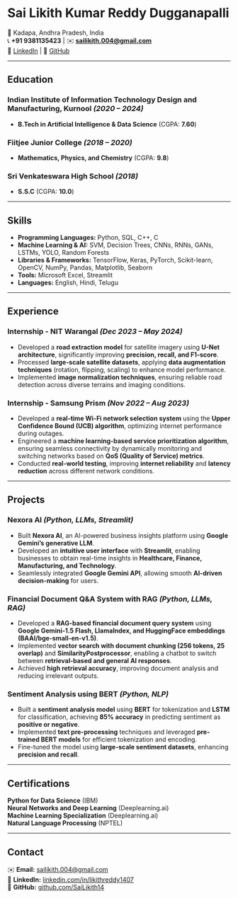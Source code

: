 

# **Sai Likith Kumar Reddy Dugganapalli**  
📍 Kadapa, Andhra Pradesh, India  
📞 **+91 9381135423** | ✉️ **sailikith.004@gmail.com**  
🔗 [LinkedIn](https://linkedin.com/in/likithreddy1407) | 🔗 [GitHub](https://github.com/SaiLikith14)  

---

## **Education**  
### **Indian Institute of Information Technology Design and Manufacturing, Kurnool** *(2020 – 2024)*  
- **B.Tech in Artificial Intelligence & Data Science** (CGPA: **7.60**)  

### **Fiitjee Junior College** *(2018 – 2020)*  
- **Mathematics, Physics, and Chemistry** (CGPA: **9.8**)  

### **Sri Venkateswara High School** *(2018)*  
- **S.S.C** (CGPA: **10.0**)  

---

## **Skills**  
- **Programming Languages:** Python, SQL, C++, C  
- **Machine Learning & AI:** SVM, Decision Trees, CNNs, RNNs, GANs, LSTMs, YOLO, Random Forests  
- **Libraries & Frameworks:** TensorFlow, Keras, PyTorch, Scikit-learn, OpenCV, NumPy, Pandas, Matplotlib, Seaborn  
- **Tools:** Microsoft Excel, Streamlit  
- **Languages:** English, Hindi, Telugu  

---

## **Experience**  

### **Internship - NIT Warangal** *(Dec 2023 – May 2024)*  
- Developed a **road extraction model** for satellite imagery using **U-Net architecture**, significantly improving **precision, recall, and F1-score**.  
- Processed **large-scale satellite datasets**, applying **data augmentation techniques** (rotation, flipping, scaling) to enhance model performance.  
- Implemented **image normalization techniques**, ensuring reliable road detection across diverse terrains and imaging conditions.  

### **Internship - Samsung Prism** *(Nov 2022 – Aug 2023)*  
- Developed a **real-time Wi-Fi network selection system** using the **Upper Confidence Bound (UCB) algorithm**, optimizing internet performance during outages.  
- Engineered a **machine learning-based service prioritization algorithm**, ensuring seamless connectivity by dynamically monitoring and switching networks based on **QoS (Quality of Service) metrics**.  
- Conducted **real-world testing**, improving **internet reliability** and **latency reduction** across different network conditions.  

---

## **Projects**  

### **Nexora AI** *(Python, LLMs, Streamlit)*  
- Built **Nexora AI**, an AI-powered business insights platform using **Google Gemini’s generative LLM**.  
- Developed an **intuitive user interface** with **Streamlit**, enabling businesses to obtain real-time insights in **Healthcare, Finance, Manufacturing, and Technology**.  
- Seamlessly integrated **Google Gemini API**, allowing smooth **AI-driven decision-making** for users.  

### **Financial Document Q&A System with RAG** *(Python, LLMs, RAG)*  
- Developed a **RAG-based financial document query system** using **Google Gemini-1.5 Flash, LlamaIndex, and HuggingFace embeddings (BAAI/bge-small-en-v1.5)**.  
- Implemented **vector search with document chunking (256 tokens, 25 overlap)** and **SimilarityPostprocessor**, enabling a chatbot to switch between **retrieval-based and general AI responses**.  
- Achieved **high retrieval accuracy**, improving document analysis and reducing irrelevant outputs.  

### **Sentiment Analysis using BERT** *(Python, NLP)*  
- Built a **sentiment analysis model** using **BERT** for tokenization and **LSTM** for classification, achieving **85% accuracy** in predicting sentiment as **positive or negative**.  
- Implemented **text pre-processing** techniques and leveraged **pre-trained BERT models** for efficient tokenization and encoding.  
- Fine-tuned the model using **large-scale sentiment datasets**, enhancing **precision and recall**.  

---

## **Certifications**  
**Python for Data Science** (IBM)  
**Neural Networks and Deep Learning** (Deeplearning.ai)  
**Machine Learning Specialization** (Deeplearning.ai)  
**Natural Language Processing** (NPTEL)  

---

##  **Contact**  
✉️ **Email:** [sailikith.004@gmail.com](mailto:sailikith.004@gmail.com)  
🔗 **LinkedIn:** [linkedin.com/in/likithreddy1407](https://linkedin.com/in/likithreddy1407)  
🔗 **GitHub:** [github.com/SaiLikith14](https://github.com/SaiLikith14)  

